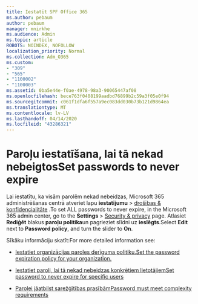 ```yaml
---
title: Iestatīt SPF Office 365
ms.author: pebaum
author: pebaum
manager: mnirkhe
ms.audience: Admin
ms.topic: article
ROBOTS: NOINDEX, NOFOLLOW
localization_priority: Normal
ms.collection: Adm_O365
ms.custom:
- "309"
- "565"
- "1100002"
- "1100003"
ms.assetid: 0ba5e44e-f0ae-4978-98a3-90065447af08
ms.openlocfilehash: bece763f0408199aadbd76899b2c59a3f05e0f94
ms.sourcegitcommit: c061f1dfa6f557a9ec083dd030b73b121d9864ea
ms.translationtype: MT
ms.contentlocale: lv-LV
ms.lasthandoff: 04/14/2020
ms.locfileid: "43286321"
---
```

# <a name="set-passwords-to-never-expire"></a><span data-ttu-id="ba17a-102">Paroļu iestatīšana, lai tā nekad nebeigtos</span><span class="sxs-lookup"><span data-stu-id="ba17a-102">Set passwords to never expire</span></span>

<span data-ttu-id="ba17a-103">Lai iestatītu, ka visām parolēm nekad nebeidzas, Microsoft 365 administrēšanas centrā atveriet lapu **iestatījumu** > [drošības &amp; konfidencialitāte](https://portal.office.com/adminportal/home#/settings/security) .</span><span class="sxs-lookup"><span data-stu-id="ba17a-103">To set ALL passwords to never expire, in the Microsoft 365 admin center, go to the **Settings** > [Security &amp; privacy](https://portal.office.com/adminportal/home#/settings/security) page.</span></span> <span data-ttu-id="ba17a-104">Atlasiet **Rediģēt** blakus **paroļu politika**un pagrieziet slīdni uz **ieslēgts**.</span><span class="sxs-lookup"><span data-stu-id="ba17a-104">Select **Edit** next to **Password policy**, and turn the slider to **On**.</span></span>
  
<span data-ttu-id="ba17a-105">Sīkāku informāciju skatīt:</span><span class="sxs-lookup"><span data-stu-id="ba17a-105">For more detailed information see:</span></span> 

- [<span data-ttu-id="ba17a-106">Iestatiet organizācijas paroles derīguma politiku.</span><span class="sxs-lookup"><span data-stu-id="ba17a-106">Set the password expiration policy for your organization.</span></span>](https://docs.microsoft.com/office365/admin/manage/set-password-expiration-policy)
  
- [<span data-ttu-id="ba17a-107">Iestatiet paroli, lai tā nekad nebeidzas konkrētiem lietotājiem</span><span class="sxs-lookup"><span data-stu-id="ba17a-107">Set password to never expire for specific users</span></span>](https://docs.microsoft.com/office365/admin/add-users/set-password-to-never-expire)

- [<span data-ttu-id="ba17a-108">Parolei jāatbilst sarežģītības prasībām</span><span class="sxs-lookup"><span data-stu-id="ba17a-108">Password must meet complexity requirements</span></span>](https://docs.microsoft.com/windows/security/threat-protection/security-policy-settings/password-must-meet-complexity-requirements)
  
